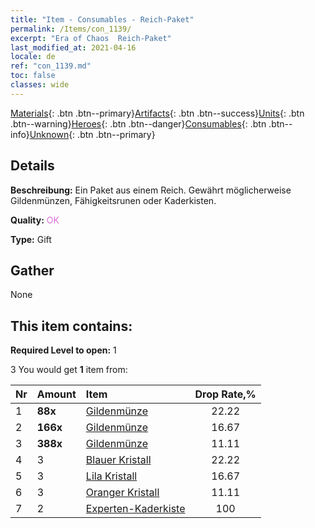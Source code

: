 ```yaml
---
title: "Item - Consumables - Reich-Paket"
permalink: /Items/con_1139/
excerpt: "Era of Chaos  Reich-Paket"
last_modified_at: 2021-04-16
locale: de
ref: "con_1139.md"
toc: false
classes: wide
---
```

 [Materials](/de/Items/){: .btn .btn--primary}[Artifacts](/de/Items/Artifacts/){: .btn .btn--success}[Units](/de/Items/Units/){: .btn .btn--warning}[Heroes](/de/Items/Heroes/){: .btn .btn--danger}[Consumables](/de/Items/Consumables/){: .btn .btn--info}[Unknown](/de/Items/Unknown/){: .btn .btn--primary}

## Details
 **Beschreibung:** Ein Paket aus einem Reich. Gewährt möglicherweise Gildenmünzen, Fähigkeitsrunen oder Kaderkisten.

 **Quality:** <span style="color: #DA70D6">OK</span>

 **Type:** Gift

## Gather

  None

## This item contains:

 **Required Level to open:** 1

 3 You would get **1** item  from:

  | Nr | Amount |     Item    | Drop Rate,% |
  |:---|:-------|:------------|:---------:|
  | 1 |  **88x** | [Gildenmünze](/de/Items/con_896/) | 22.22 | 
  | 2 |  **166x** | [Gildenmünze](/de/Items/con_896/) | 16.67 | 
  | 3 |  **388x** | [Gildenmünze](/de/Items/con_896/) | 11.11 | 
  | 4 | 3 | [Blauer Kristall](/de/Items/con_716/) | 22.22 | 
  | 5 | 3 | [Lila Kristall](/de/Items/con_720/) | 16.67 | 
  | 6 | 3 | [Oranger Kristall](/de/Items/con_730/) | 11.11 | 
  | 7 | 2 | [Experten-Kaderkiste](/de/Items/con_767/) | 100 | 
